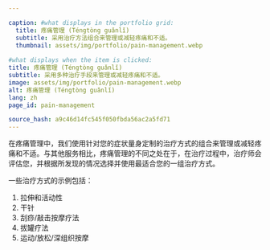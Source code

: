 ```yaml
---

caption: #what displays in the portfolio grid:
  title: 疼痛管理 (Téngtòng guǎnlǐ)
  subtitle: 采用治疗方法组合来管理或减轻疼痛和不适。
  thumbnail: assets/img/portfolio/pain-management.webp
  
#what displays when the item is clicked:
title: 疼痛管理 (Téngtòng guǎnlǐ)
subtitle: 采用多种治疗手段来管理或减轻疼痛和不适。
image: assets/img/portfolio/pain-management.webp
alt: 疼痛管理 (Téngtòng guǎnlǐ)
lang: zh
page_id: pain-management

source_hash: a9c46d14fc545f050fbda56ac2a5fd71
---
```

在疼痛管理中，我们使用针对您的症状量身定制的治疗方式的组合来管理或减轻疼痛和不适。与其他服务相比，疼痛管理的不同之处在于，在治疗过程中，治疗师会评估您，并根据所发现的情况选择并使用最适合您的一组治疗方式。

一些治疗方式的示例包括：
1. 拉伸和活动性
2. 干针
3. 刮痧/敲击按摩疗法
4. 拔罐疗法
5. 运动/放松/深组织按摩